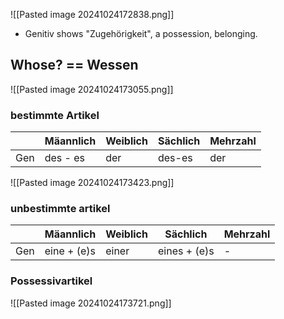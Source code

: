 ![[Pasted image 20241024172838.png]]

* Genitiv shows "Zugehörigkeit", a possession, belonging.

## Whose? == Wessen

![[Pasted image 20241024173055.png]]

### bestimmte Artikel

|     | Mäannlich | Weiblich | Sächlich | Mehrzahl |
| --- | --------- | -------- | -------- | -------- |
| Gen | des - es  | der      | des-es   | der      |
![[Pasted image 20241024173423.png]]

### unbestimmte artikel
|     | Mäannlich   | Weiblich | Sächlich     | Mehrzahl |
| --- | ----------- | -------- | ------------ | -------- |
| Gen | eine + (e)s | einer    | eines + (e)s | -        |

### Possessivartikel

![[Pasted image 20241024173721.png]]